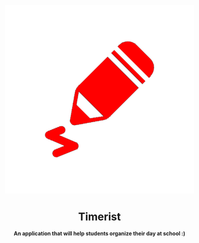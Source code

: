 <div align="center">

![Banner](images/icon2.png)
----
<h1>Timerist</h1>  
<h4>An application that will help students organize their day at school :)</h4>
